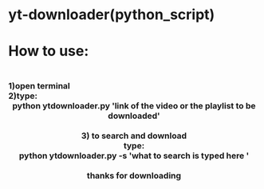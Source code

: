 # yt-downloader(python_script)
# How to use:
<h3>
<br>
  1)open terminal
  <br>
  2)type:
  <br>
    <center>python ytdownloader.py 'link of the video or the playlist to be downloaded'<center>
    <br>
  3) to search and download
  <br>
      type:
      <br>
       <center> python ytdownloader.py -s 'what to search is typed here '<center>
 <br>thanks for  downloading  
</h3>
